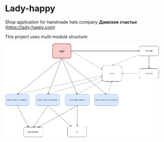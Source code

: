 # Lady-happy
Shop application for handmade hats company <b>Дамское счастье</b> (https://lady-happy.com)


This project uses multi-module structure: 

<img src="assets/Lady_happy_modules.png" />
